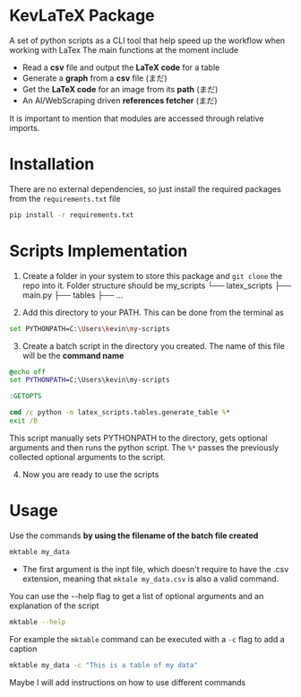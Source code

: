 # KevLaTeX Package

A set of python scripts as a CLI tool that help speed up the workflow when working with LaTex The main functions at the moment include

- Read a **csv** file and output the **LaTeX code** for a table
- Generate a **graph** from a **csv** file (まだ)
- Get the **LaTeX code** for an image from its **path** (まだ)
- An AI/WebScraping driven **references fetcher** (まだ)

It is important to mention that modules are accessed through relative imports.

# Installation

There are no external dependencies, so just install the required packages from the `requirements.txt` file

```bash
pip install -r requirements.txt
```

# Scripts Implementation

1. Create a folder in your system to store this package and `git clone` the repo into it. Folder structure should be
   my_scripts
   └── latex_scripts
   ├── main.py
   ├── tables
   ├── ...

2. Add this directory to your PATH. This can be done from the terminal as

```bash
set PYTHONPATH=C:\Users\kevin\my-scripts
```

3. Create a batch script in the directory you created. The name of this file will be the **command name**

```mktable.bat
@echo off
set PYTHONPATH=C:\Users\kevin\my-scripts

:GETOPTS

cmd /c python -m latex_scripts.tables.generate_table %*
exit /B
```

This script manually sets PYTHONPATH to the directory, gets optional arguments and then runs the python script. The `%*` passes the previously collected optional arguments to the script.

4. Now you are ready to use the scripts

# Usage

Use the commands **by using the filename of the batch file created**

```bash
mktable my_data
```

- The first argument is the inpt file, which doesn't require to have the .csv extension, meaning that `mktale my_data.csv` is also a valid command.

You can use the --help flag to get a list of optional arguments and an explanation of the script

```bash
mktable --help
```

For example the `mktable` command can be executed with a `-c` flag to add a caption

```bash
mktable my_data -c "This is a table of my data"
```

Maybe I will add instructions on how to use different commands
